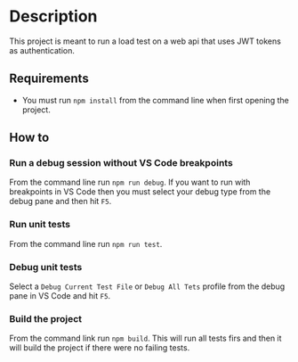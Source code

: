 # Description

This project is meant to run a load test on a web api that uses JWT tokens as authentication.

## Requirements
- You must run `npm install` from the command line when first opening the project.


## How to

### Run a debug session without VS Code breakpoints
From the command line run `npm run debug`. If you want to run with breakpoints in VS Code then you must select your debug type from the debug pane and then hit `F5`.

### Run unit tests
From the command line run `npm run test`.

### Debug unit tests
Select a `Debug Current Test File` or `Debug All Tets` profile from the debug pane in VS Code and hit `F5`.

### Build the project
From the command link run `npm build`. This will run all tests firs and then it will build the project if there were no failing tests.
